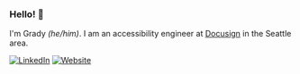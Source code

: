 ### Hello! 👋

<!--
**gradyat/gradyat** is a ✨ _special_ ✨ repository because its `README.md` (this file) appears on your GitHub profile.

Here are some ideas to get you started:

- 🔭 I’m currently working on ...
- 🌱 I’m currently learning ...
- 👯 I’m looking to collaborate on ...
- 🤔 I’m looking for help with ...
- 💬 Ask me about ...
- 📫 How to reach me: ...
- 😄 Pronouns: ...
- ⚡ Fun fact: ...
-->

I'm Grady _(he/him)_. I am an accessibility engineer at [Docusign](https://www.docusign.com/) in the Seattle area.

[![LinkedIn](https://img.shields.io/badge/LinkedIn-0077B5?style=flat-square&logo=linkedin&logoColor=white)](https://www.linkedin.com/in/gradythompson/)
[![Website](https://img.shields.io/badge/website-000000?style=flat-square&logo=About.me&logoColor=white)](https://www.gradyt.com/)
